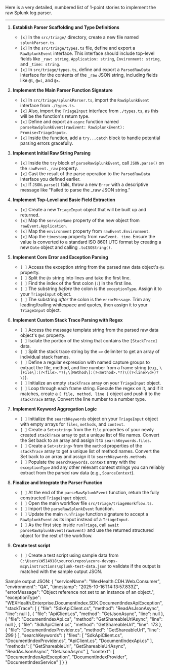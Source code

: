 Here is a very detailed, numbered list of 1-point stories to implement the raw Splunk log parser.

***

1.  **Establish Parser Scaffolding and Type Definitions**
    -   `[x]` In the `src/triage/` directory, create a new file named `splunkParser.ts`.
    -   `[x]` In the `src/triage/types.ts` file, define and export a `RawSplunkEvent` interface. This interface should include top-level fields like `_raw: string`, `Application: string`, `Environment: string`, and `_time: string`.
    -   `[x]` In `src/triage/types.ts`, define and export a `ParsedRawData` interface for the contents of the `_raw` JSON string, including fields like `@t`, `@mt`, and `@x`.

2.  **Implement the Main Parser Function Signature**
    -   `[x]` In `src/triage/splunkParser.ts`, import the `RawSplunkEvent` interface from `./types.ts`.
    -   `[x]` Also, import the `TriageInput` interface from `./types.ts`, as this will be the function's return type.
    -   `[x]` Define and export an `async` function named `parseRawSplunkEvent(rawEvent: RawSplunkEvent): Promise<TriageInput>`.
    -   `[x]` Inside the function, add a `try...catch` block to handle potential parsing errors gracefully.

3.  **Implement Initial Raw String Parsing**
    -   `[x]` Inside the `try` block of `parseRawSplunkEvent`, call `JSON.parse()` on the `rawEvent._raw` property.
    -   `[x]` Cast the result of the parse operation to the `ParsedRawData` interface you defined earlier.
    -   `[x]` If `JSON.parse()` fails, throw a new `Error` with a descriptive message like "Failed to parse the _raw JSON string."

4.  **Implement Top-Level and Basic Field Extraction**
    -   `[x]` Create a new `TriageInput` object that will be built up and returned.
    -   `[x]` Map the `serviceName` property of the new object from `rawEvent.Application`.
    -   `[x]` Map the `environment` property from `rawEvent.Environment`.
    -   `[x]` Map the `timestamp` property from `rawEvent._time`. Ensure the value is converted to a standard ISO 8601 UTC format by creating a new `Date` object and calling `.toISOString()`.

5.  **Implement Core Error and Exception Parsing**
    -   `[ ]` Access the exception string from the parsed raw data object's `@x` property.
    -   `[ ]` Split the `@x` string into lines and take the first line.
    -   `[ ]` Find the index of the first colon (`:`) in the first line.
    -   `[ ]` The substring *before* the colon is the `exceptionType`. Assign it to your `TriageInput` object.
    -   `[ ]` The substring *after* the colon is the `errorMessage`. Trim any leading/trailing whitespace and quotes, then assign it to your `TriageInput` object.

6.  **Implement Custom Stack Trace Parsing with Regex**
    -   `[ ]` Access the message template string from the parsed raw data object's `@mt` property.
    -   `[ ]` Isolate the portion of the string that contains the `[StackTrace]` data.
    -   `[ ]` Split the stack trace string by the `=>` delimiter to get an array of individual stack frames.
    -   `[ ]` Define a regular expression with named capture groups to extract the file, method, and line number from a frame string (e.g., `\[File\]:(?<file>.*?);\[Method\]:(?<method>.*?)\((?<line>\d+)?\)`).
    -   `[ ]` Initialize an empty `stackTrace` array on your `TriageInput` object.
    -   `[ ]` Loop through each frame string. Execute the regex on it, and if it matches, create a `{ file, method, line }` object and push it to the `stackTrace` array. Convert the line number to a number type.

7.  **Implement Keyword Aggregation Logic**
    -   `[ ]` Initialize the `searchKeywords` object on your `TriageInput` object with empty arrays for `files`, `methods`, and `context`.
    -   `[ ]` Create a `Set<string>` from the `file` properties of your newly created `stackTrace` array to get a unique list of file names. Convert the Set back to an array and assign it to `searchKeywords.files`.
    -   `[ ]` Create a `Set<string>` from the `method` properties of the `stackTrace` array to get a unique list of method names. Convert the Set back to an array and assign it to `searchKeywords.methods`.
    -   `[ ]` Populate the `searchKeywords.context` array with the `exceptionType` and any other relevant context strings you can reliably extract from the parsed raw data (e.g., `SourceContext`).

8.  **Finalize and Integrate the Parser Function**
    -   `[ ]` At the end of the `parseRawSplunkEvent` function, return the fully constructed `TriageInput` object.
    -   `[ ]` Open the main workflow file `src/triage/triageWorkflow.ts`.
    -   `[ ]` Import the `parseRawSplunkEvent` function.
    -   `[ ]` Update the main `runTriage` function signature to accept a `RawSplunkEvent` as its input instead of a `TriageInput`.
    -   `[ ]` As the first step inside `runTriage`, call `await parseRawSplunkEvent(rawEvent)` and use the returned structured object for the rest of the workflow.
9.  **Create test script**
    -   `[ ]` Create a test script using sample data from `C:\Users\W514918\source\repos\azure-devops-mcp\instructions\splunk-test-data.json` to validate if the output is matched with the sample output JSON.


Sample output JSON:
{
  "serviceName": "WexHealth.CDH.Web.Consumer",
  "environment": "QA",
  "timestamp": "2025-10-16T14:13:57.833Z",
  "errorMessage": "Object reference not set to an instance of an object.",
  "exceptionType": "WEXHealth.Enterprise.DocumentIndex.SDK.DocumentIndexApiException",
  "stackTrace": [
    {
      "file": "SdkApiClient.cs",
      "method": "ReadAsJsonAsync",
      "line": null
    },
    {
      "file": "ApiClient.cs",
      "method": "GetJsonAsync",
      "line": null
    },
    {
      "file": "DocumentIndexApi.cs",
      "method": "GetShareableUrlAsync",
      "line": null
    },
    {
      "file": "SdkApiClient.cs",
      "method": "GetShareableUrl",
      "line": 173
    },
    {
      "file": "DocumentIndexProvider.cs",
      "method": "GetShareableUrl",
      "line": 299
    }
  ],
  "searchKeywords": {
    "files": [
      "SdkApiClient.cs",
      "DocumentIndexProvider.cs",
      "ApiClient.cs",
      "DocumentIndexApi.cs"
    ],
    "methods": [
      "GetShareableUrl",
      "GetShareableUrlAsync",
      "ReadAsJsonAsync",
      "GetJsonAsync"
    ],
    "context": [
      "DocumentIndexApiException",
      "DocumentIndexProvider",
      "DocumentIndexService"
    ]
  }
}